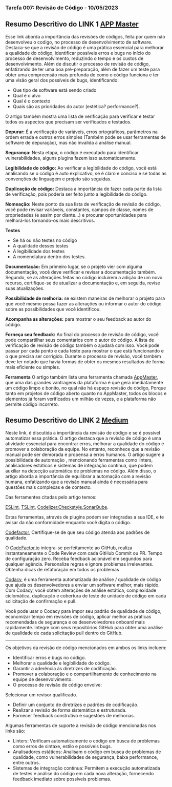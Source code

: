 ### Tarefa 007: Revisão de Código - 10/05/2023


## Resumo Descritivo do LINK 1 [APP Master](https://appmaster.io/pt/blog/revisoes-de-codigo)
  Esse link aborda a  importância das revisões de códigos, feita por quem não desenvolveu o codigo, no processo de desenvolvimento de software. Destaca-se que a revisão de código é uma prática essencial para melhorar a qualidade do código, identificar possíveis erros e bugs no início do processo de desenvolvimento, reduzindo o tempo e os custos de desenvolvimento. Além de discutir o processo de revisão de código, enfatizando de ter uma boa pré-preparação, além de fazer um teste para obter uma compreensão mais profunda de como o código funciona e ter uma visão geral dos possíveis de bugs, identificando:
  
*   Que tipo de software está sendo criado
*   Qual é o alvo
*   Qual é o contexto
*   Quais são as prioridades do autor (estética? performance?).

O artigo também mostra uma  lista de verificação para verificar e testar todos os aspectos que precisam ser verificados e testados.

**Depurar:** É a verificação de  variáveis, erros ortográficos, parâmetros na ordem errada e outros erros simples (Também pode se usar ferramentas de software de depuração), mas não invalida a análise manual.

**Segurança:** Nesta etapa, o código é executado para identificar vulnerabilidades, alguns plugins fazem isso automaticamente.

**Legibilidade do código:** Ao verificar a legibilidade do código, você está analisando se o código é auto explicativo, se é claro e conciso e se todas as convenções de linguagem e projeto são seguidas.

**Duplicação de código:**  Destaca a importância de fazer cada parte da lista de verificação, pois poderia ser feito junto a legibilidade do código.

**Nomeação:** Neste ponto da sua lista de verificação de revisão de código, você pode revisar variáveis, constantes, campos de classe, nomes de propriedades (e assim por diante...) e procurar oportunidades para melhorá-los tornando-os mais descritivos.

**Testes**
*   Se há ou não testes no código
*   A qualidade desses testes
*   A legibilidade dos testes
*   A nomenclatura dentro dos testes.

**Documentação:** Em primeiro lugar, se o projeto vier com alguma documentação, você deve verificar e revisar a documentação também. Segundo, se as alterações feitas no código incluírem a adição de um novo recurso, certifique-se de atualizar a documentação e, em seguida, revise suas atualizações.

**Possibilidade de melhoria:** se existem maneiras de melhorar o projeto para que você mesmo possa fazer as alterações ou informar o autor do código sobre as possibilidades que você identificou.

**Acompanha as alterações:**  para mostrar o seu feedback ao autor do código.

**Forneça seu feedback:** Ao final do processo de revisão de código, você pode compartilhar seus comentários com o autor do código. A lista de verificação de revisão de código também o ajudará com isso. Você pode passar por cada ponto e cada teste para mostrar o que está funcionando e o que precisa ser corrigido. Durante o processo de revisão, você também deve ter notado que havia formas de obter os mesmos resultados de forma mais eficiente ou simples.

**Ferramenta**
O artigo também lista uma ferramenta chamada [AppMaster](https://appmaster.io/pt), que uma das grandes vantragens da plataforma é que gera imediatamente um código limpo e bonito, no qual não há espaço  revisão de código, Porque tanto em projetos de código aberto quanto no AppMaster, todos os blocos e elementos já foram verificados um milhão de vezes, e a plataforma não permite código incorreto. 

## Resumo Descritivo do LINK 2 [Medium](https://medium.com/codigorefinado/code-review-revis%C3%A3o-de-c%C3%B3digo-pode-ser-automatizada-ba5f25882774)
  Neste link, é discutida a importância da revisão de código e se é possível automatizar essa prática. O artigo destaca que a revisão de código é uma atividade essencial para encontrar erros, melhorar a qualidade do código e promover a colaboração da equipe. No entanto, reconhece que a revisão manual pode ser demorada e propensa a erros humanos. O artigo sugere a possibilidade de automação , mencionando ferramentas como linters, analisadores estáticos e sistemas de integração contínua, que podem auxiliar na detecção automática de problemas no código. Além disso, o artigo aborda a importância de equilibrar a automação com a revisão humana, enfatizando que a revisão manual ainda é necessária para questões mais complexas e de contexto.
  
  Das ferramentes citadas pelo artigo temos:
  
  [ESLint](https://eslint.org/), [TSLint](https://palantir.github.io/tslint/), [Codelizer](http://codelyzer.com/),[Checkstyle](https://checkstyle.sourceforge.io/),[SonarQube](https://www.sonarsource.com/products/sonarqube/).
  
  Estas ferramentas, através de plugins podem ser integradas a sua IDE, e te avisar da não conformidade enquanto você digita o código.
  
  [Codefactor](https://github.com/marketplace/codefactor), Certifique-se de que seu código atenda aos padrões de qualidade.
  
 O [CodeFactor.io](https://github.com/marketplace/codefactor) integra-se perfeitamente ao GitHub, realiza instantaneamente o Code Review com cada GitHub Commit ou PR. Tempo de configuração zero. Receba feedback acionável em segundos para qualquer agência. Personalize regras e ignore problemas irrelevantes. Obtenha dicas de refatoração em todos os problemas

[Codacy](https://github.com/marketplace/codacy), é uma ferramenta automatizada de análise / qualidade de código que ajuda os desenvolvedores a enviar um software melhor, mais rápido. Com Codacy, você obtém alterações de análise estática, complexidade ciclomática, duplicação e cobertura de teste de unidade de código em cada solicitação de confirmação e pull.

 Você pode usar o Codacy para impor seu padrão de qualidade de código, economizar tempo em revisões de código, aplicar melhor as práticas recomendadas de segurança e os desenvolvedores onboard mais rapidamente. Integre com seus repositórios GitHub para obter uma análise de qualidade de cada solicitação pull dentro do GitHub.
***
Os objetivos da revisão de código mencionados em ambos os links incluem:
*  Identificar erros e bugs no código.
*  Melhorar a qualidade e legibilidade do código.
*  Garantir a aderência às diretrizes de codificação.
*  Promover a colaboração e o compartilhamento de conhecimento na equipe de desenvolvimento.
*  O processo de revisão de código envolve:

Selecionar um revisor qualificado.
*  Definir um conjunto de diretrizes e padrões de codificação.
*  Realizar a revisão de forma sistemática e estruturada.
*  Fornecer feedback construtivo e sugestões de melhorias.
 
Algumas ferramentas de suporte à revisão de código mencionadas nos links são:
*  Linters: Verificam automaticamente o código em busca de problemas como erros de sintaxe, estilo e possíveis bugs.
*  Analisadores estáticos: Analisam o código em busca de problemas de qualidade, como vulnerabilidades de segurança, baixa  performance, entre outros.
*  Sistemas de integração contínua: Permitem a execução automatizada de testes e análise do código em cada nova alteração,   fornecendo feedback imediato sobre possíveis problemas.

